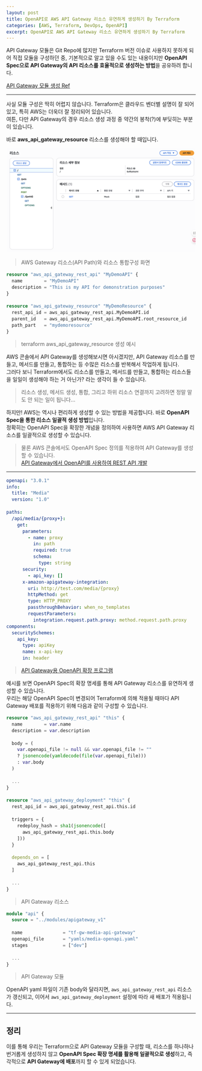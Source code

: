 ```yaml
---
layout: post
title: OpenAPI로 AWS API Gateway 리소스 유연하게 생성하기 By Terraform
categories: [AWS, Terraform, DevOps, OpenAPI]
excerpt: OpenAPI로 AWS API Gateway 리소스 유연하게 생성하기 By Terraform
---
```


API Gateway 모듈은 Git Repo에 많지만 Terraform 버전 이슈로 사용하지 못하게 되어 직접 모듈을 구성하던 중, 기본적으로 알고 있을 수도 있는 내용이지만 **OpenAPI Spec으로 API Gateway의 API 리소스를 효율적으로 생성하는 방법**을 공유하려 합니다.  

[API Gateway 모듈 생성 Ref](https://registry.terraform.io/providers/hashicorp/aws/latest/docs/resources/api_gateway_account)

---

사실 모듈 구성은 딱히 어렵지 않습니다. Terraform은 클라우드 벤더별 설명이 잘 되어 있고, 특히 AWS는 더욱더 잘 정리되어 있습니다.  
여튼, 다만 API Gateway의 경우 리소스 생성 과정 중 약간의 봉착(?)에 부딪히는 부분이 있습니다.  

바로 **aws_api_gateway_resource** 리소스를 생성해야 할 때입니다.

![AWS API Gateway Console](/assets/images/terraform-gateway/aws-gateway-console.png)
> AWS Gateway 리소스(API Path)와 리소스 통합구성 화면

```tf
resource "aws_api_gateway_rest_api" "MyDemoAPI" {
  name        = "MyDemoAPI"
  description = "This is my API for demonstration purposes"
}

resource "aws_api_gateway_resource" "MyDemoResource" {
  rest_api_id = aws_api_gateway_rest_api.MyDemoAPI.id
  parent_id   = aws_api_gateway_rest_api.MyDemoAPI.root_resource_id
  path_part   = "mydemoresource"
}
```
> terraform aws_api_gateway_resource 생성 예시

AWS 콘솔에서 API Gateway를 생성해보시면 아시겠지만, API Gateway 리소스를 만들고, 메서드를 만들고, 통합하는 등 수많은 리소스를 반복해서 작업하게 됩니다.  
그러다 보니 Terraform에서도 리소스를 만들고, 메서드를 만들고, 통합하는 리소스들을 일일이 생성해야 하는 거 아닌가? 라는 생각이 들 수 있습니다.  

> 리소스 생성, 메서드 생성, 통합, 그리고 하위 리소스 연결까지 고려하면 정말 말도 안 되는 일이 됩니다...

하지만! AWS는 역시나 편리하게 생성할 수 있는 방법을 제공합니다. 바로 **OpenAPI Spec을 통한 리소스 일괄적 생성 방법**입니다.  
정확히는 OpenAPI Spec을 확장한 개념을 정의하여 사용하면 AWS API Gateway 리소스를 일괄적으로 생성할 수 있습니다.  

> 물론 AWS 콘솔에서도 OpenAPI Spec 정의를 적용하여 API Gateway를 생성할 수 있습니다.  
> [API Gateway에서 OpenAPI를 사용하여 REST API 개발](https://docs.aws.amazon.com/ko_kr/apigateway/latest/developerguide/api-gateway-import-api.html)

---

```yaml
openapi: "3.0.1"
info:
  title: "Media"
  version: "1.0"

paths:
  /api/media/{proxy+}:
    get:
      parameters:
        - name: proxy
          in: path
          required: true
          schema:
            type: string
      security:
        - api_key: []
      x-amazon-apigateway-integration:
        uri: http://test.com/media/{proxy}
        httpMethod: get
        type: HTTP_PROXY
        passthroughBehavior: when_no_templates
        requestParameters:
          integration.request.path.proxy: method.request.path.proxy
components:
  securitySchemes:
    api_key:
      type: apiKey
      name: x-api-key
      in: header
```
> [API Gateway용 OpenAPI 확장 프로그램](https://docs.aws.amazon.com/ko_kr/apigateway/latest/developerguide/api-gateway-swagger-extensions.html)

예시를 보면 OpenAPI Spec의 확장 명세를 통해 API Gateway 리소스를 유연하게 생성할 수 있습니다.  
우리는 해당 OpenAPI Spec이 변경되어 Terraform에 의해 적용될 때마다 API Gateway 배포를 적용하기 위해 다음과 같이 구성할 수 있습니다.  

```tf
resource "aws_api_gateway_rest_api" "this" {
  name        = var.name
  description = var.description

  body = (
    var.openapi_file != null && var.openapi_file != ""
    ? jsonencode(yamldecode(file(var.openapi_file)))
    : var.body
  )

  ...
}

resource "aws_api_gateway_deployment" "this" {
  rest_api_id = aws_api_gateway_rest_api.this.id

  triggers = {
    redeploy_hash = sha1(jsonencode([
      aws_api_gateway_rest_api.this.body
    ]))
  }

  depends_on = [ 
    aws_api_gateway_rest_api.this
  ]

  ...
}
```
> API Gateway 리소스

```tf
module "api" {
  source = "../modules/apigateway_v1"

  name               = "tf-gw-media-api-gateway"
  openapi_file       = "yamls/media-openapi.yaml"
  stages             = ["dev"]

  ...
}
```
> API Gateway 모듈

OpenAPI yaml 파일이 기존 body와 달라지면, `aws_api_gateway_rest_api` 리소스가 갱신되고, 이어서 `aws_api_gateway_deployment` 설정에 따라 새 배포가 적용됩니다.

---

## 정리

이를 통해 우리는 Terraform으로 API Gateway 모듈을 구성할 때, 리소스를 하나하나 번거롭게 생성하지 않고 **OpenAPI Spec 확장 명세를 활용해 일괄적으로 생성**하고, 즉각적으로 **API Gateway에 배포**까지 할 수 있게 되었습니다.







